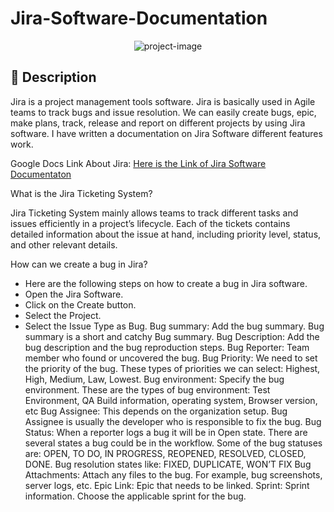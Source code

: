 # Jira-Software-Documentation
<p align="center"><img src="https://socialify.git.ci/shantokumarsaha123/Jira-Software-Documentation/image?language=1&amp;name=1&amp;owner=1&amp;stargazers=1&amp;theme=Light" alt="project-image"></p>

## 📝 Description 
Jira is a project management tools software. Jira is basically used in Agile teams to track bugs and issue resolution. We can easily create bugs, epic, make plans, track, release and report on different projects by using Jira software. I have written a documentation on Jira Software different features work. 

Google Docs Link About Jira: 
[Here is the Link of Jira Software Documentaton](https://docs.google.com/document/d/1Fvy-tTXajktI68f4F6SFP0JgE4Qn0aZO0xVYOIHA6ZM/edit)

What is the Jira Ticketing System?

Jira Ticketing System mainly allows teams to track different tasks and issues efficiently in a project’s lifecycle. Each of the tickets contains detailed information about the issue at hand, including priority level, status, and other relevant details.

How can we create a bug in Jira?
* Here are the following steps on how to create a bug in Jira software.
* Open the Jira Software.
* Click on the Create button.
* Select the Project.
* Select the Issue Type as Bug.
Bug summary: Add the bug summary. Bug summary is a short and catchy Bug summary.
Bug Description: Add the bug description and the bug reproduction steps.
Bug Reporter: Team member who found or uncovered the bug.
Bug Priority: We need to set the priority of the bug. These types of priorities we can select: Highest, High, Medium, Law, Lowest.
Bug environment: Specify the bug environment. These are the types of bug environment: Test Environment, QA Build information, operating system, Browser version, etc
Bug Assignee: This depends on the organization setup. Bug Assignee is usually the developer who is responsible to fix the bug.
Bug Status: When a reporter logs a bug it will be in Open state. There are several states a bug could be in the workflow. 
Some of the bug statuses are: OPEN, TO DO, IN PROGRESS, REOPENED, RESOLVED, CLOSED, DONE.
Bug resolution states like: FIXED, DUPLICATE, WON’T FIX
Bug Attachments: Attach any files to the bug. For example, bug screenshots, server logs, etc.
Epic Link: Epic that needs to be linked.
Sprint: Sprint information. Choose the applicable sprint for the bug.




